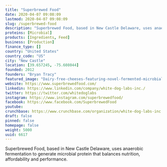 ```yaml
---
title: "Superbrewed Food"
date: 2020-04-07 09:08:09
lastmod: 2020-04-07 09:08:09
slug: /superbrewed-food
description: "Superbrewed Food, based in New Castle Delaware, uses anaerobic fermentation to generate microbial protein that balances nutrition, affordability and performance."
proteins: [Microbial]
products: [Ingredients, Feed]
business: [Production]
finance_type: []
country: "United States"
country_code: "US"
city: "New Castle"
location: [39.657245, -75.608044]
founded: 2012
founders: "Bryan Tracy"
featured_image: "Dairy-free-cheeses-featuring-novel-fermented-microbial-protein-to-launch-by-year-end-says-Superbrewed-Food_wrbm_large.jpg"
website: https://www.superbrewedfood.com/
linkedin: https://www.linkedin.com/company/white-dog-labs-inc./
twitter: https://twitter.com/whitedoglabs
instagram: https://www.instagram.com/superbrewedfood/
facebook: https://www.facebook.com/SuperbrewedFood
youtube: 
crunchbase: https://www.crunchbase.com/organization/white-dog-labs-inc
draft: false
pinned: false
homepage: false
weight: 5000
uuid: 6617
---
```

Superbrewed Food, based in New Castle Delaware, uses anaerobic fermentation to generate microbial protein that balances nutrition, affordability and performance.
